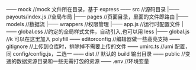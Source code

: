 —— mock //mock 文件所在目录，基于 express
—— src //源码目录
|—— payouts/index.js //全局布局
|—— pages //页面目录，里面的文件即路由
|—— models //数据流
|—— wrappers //权限管理
|—— app.js //运行时配置文件
|—— global.css //约定的全局样式文件，自动引入,也可以用 less
|—— global.js //k 可以在这里加入 polyfill
—— editorconfig //编辑器做一些高亮支持
—— gitignore //上传到仓库时，排除掉不需要上传的文件
—— umirc.ts //umi 配置，同 config/config.js，二选一
—— dist // 默认的 build 输出目录
—— public //变通的数据资源目录和一些无需打包的资源
—— .env //环境变量
